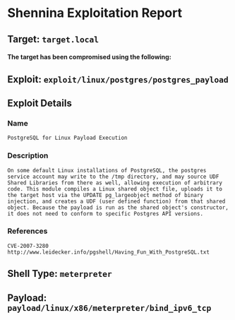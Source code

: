 
# Shennina Exploitation Report

## Target: `target.local`

#### The target has been compromised using the following:


## Exploit: `exploit/linux/postgres/postgres_payload`

## Exploit Details

### Name

```
PostgreSQL for Linux Payload Execution
```

### Description

```
On some default Linux installations of PostgreSQL, the postgres service account may write to the /tmp directory, and may source UDF Shared Libraries from there as well, allowing execution of arbitrary code. This module compiles a Linux shared object file, uploads it to the target host via the UPDATE pg_largeobject method of binary injection, and creates a UDF (user defined function) from that shared object. Because the payload is run as the shared object's constructor, it does not need to conform to specific Postgres API versions.
```

### References

```
CVE-2007-3280
http://www.leidecker.info/pgshell/Having_Fun_With_PostgreSQL.txt
```

## Shell Type: `meterpreter`

## Payload: `payload/linux/x86/meterpreter/bind_ipv6_tcp`


